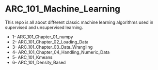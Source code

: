 # ARC_101_Machine_Learning
This repo is all about different classic machine learning algorithms used in supervised and unsupervised learning.
* 1- ARC_101_Chapter_01_numpy
* 2- ARC_101_Chapter_02_Loading_Data
* 3- ARC_101_Chapter_03_Data_Wrangling
* 4- ARC_101_Chapter_04_Handling_Numeric_Data
* 5- ARC_101_Kmeans
* 6- ARC_101_Density_Based
